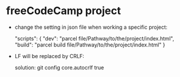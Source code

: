 # freeCodeCamp project

- change the setting in json file when working a specific project:

  "scripts": {
    "dev": "parcel file/Pathway/to/the/project/index.html",
    "build": "parcel build file/Pathway/to/the/project/index.html"
  }

- LF will be replaced by CRLF:

  solution: git config core.autocrlf true
